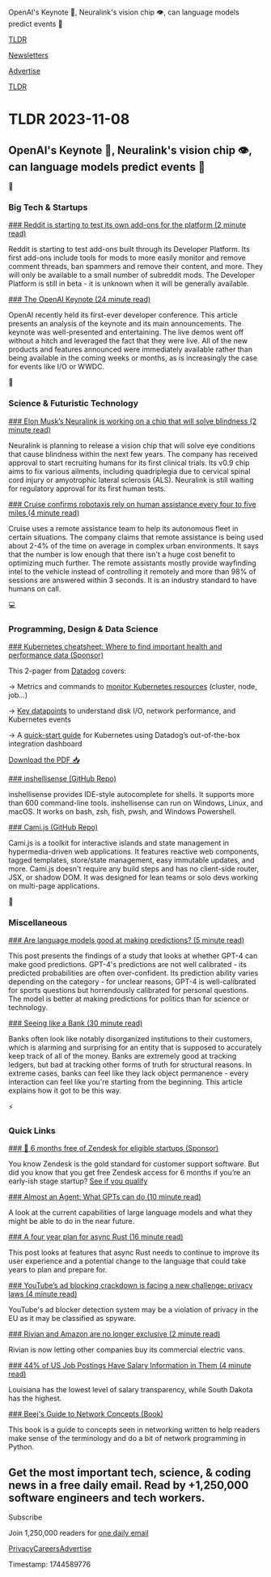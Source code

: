 OpenAI's Keynote 🤖, Neuralink's vision chip 👁️, can language models predict events 🧠

[TLDR](/)

[Newsletters](/newsletters)

[Advertise](https://advertise.tldr.tech/)

[TLDR](/)

# TLDR 2023-11-08

## OpenAI's Keynote 🤖, Neuralink's vision chip 👁️, can language models predict events 🧠

📱

### Big Tech & Startups

[### Reddit is starting to test its own add-ons for the platform (2 minute read)](https://www.theverge.com/2023/11/7/23950696/reddit-developer-platform-add-ons-test?utm_source=tldrnewsletter)

Reddit is starting to test add-ons built through its Developer Platform. Its first add-ons include tools for mods to more easily monitor and remove comment threads, ban spammers and remove their content, and more. They will only be available to a small number of subreddit mods. The Developer Platform is still in beta - it is unknown when it will be generally available.

[### The OpenAI Keynote (24 minute read)](https://stratechery.com/2023/the-openai-keynote/?utm_source=tldrnewsletter)

OpenAI recently held its first-ever developer conference. This article presents an analysis of the keynote and its main announcements. The keynote was well-presented and entertaining. The live demos went off without a hitch and leveraged the fact that they were live. All of the new products and features announced were immediately available rather than being available in the coming weeks or months, as is increasingly the case for events like I/O or WWDC.

🚀

### Science & Futuristic Technology

[### Elon Musk’s Neuralink is working on a chip that will solve blindness (2 minute read)](https://www.teslarati.com/elon-musk-s-neuralink-vision-chip/?utm_source=tldrnewsletter)

Neuralink is planning to release a vision chip that will solve eye conditions that cause blindness within the next few years. The company has received approval to start recruiting humans for its first clinical trials. Its v0.9 chip aims to fix various ailments, including quadriplegia due to cervical spinal cord injury or amyotrophic lateral sclerosis (ALS). Neuralink is still waiting for regulatory approval for its first human tests.

[### Cruise confirms robotaxis rely on human assistance every four to five miles (4 minute read)](https://www.cnbc.com/2023/11/06/cruise-confirms-robotaxis-rely-on-human-assistance-every-4-to-5-miles.html?utm_source=tldrnewsletter)

Cruise uses a remote assistance team to help its autonomous fleet in certain situations. The company claims that remote assistance is being used about 2-4% of the time on average in complex urban environments. It says that the number is low enough that there isn't a huge cost benefit to optimizing much further. The remote assistants mostly provide wayfinding intel to the vehicle instead of controlling it remotely and more than 98% of sessions are answered within 3 seconds. It is an industry standard to have humans on call.

💻

### Programming, Design & Data Science

[### Kubernetes cheatsheet: Where to find important health and performance data (Sponsor)](https://www.datadoghq.com/resources/datadog-kubernetes-cheatsheet/?utm_source=advertisement&amp;utm_medium=newsletter&amp;utm_campaign=dg-tldrnewsletter-infra-ww-k8s-cheatsheet)

This 2-pager from [Datadog](https://www.datadoghq.com/resources/datadog-kubernetes-cheatsheet/?utm_source=advertisement&utm_medium=newsletter&utm_campaign=dg-tldrnewsletter-infra-ww-k8s-cheatsheet) covers:

→ Metrics and commands to [monitor Kubernetes resources](https://www.datadoghq.com/resources/datadog-kubernetes-cheatsheet/?utm_source=advertisement&utm_medium=newsletter&utm_campaign=dg-tldrnewsletter-infra-ww-k8s-cheatsheet) (cluster, node, job…)

→ [Key datapoints](https://www.datadoghq.com/resources/datadog-kubernetes-cheatsheet/?utm_source=advertisement&utm_medium=newsletter&utm_campaign=dg-tldrnewsletter-infra-ww-k8s-cheatsheet) to understand disk I/O, network performance, and Kubernetes events

→ A [quick-start guide](https://www.datadoghq.com/resources/datadog-kubernetes-cheatsheet/?utm_source=advertisement&utm_medium=newsletter&utm_campaign=dg-tldrnewsletter-infra-ww-k8s-cheatsheet) for Kubernetes using Datadog’s out-of-the-box integration dashboard

[Download the PDF 📥](https://www.datadoghq.com/resources/datadog-kubernetes-cheatsheet/?utm_source=advertisement&utm_medium=newsletter&utm_campaign=dg-tldrnewsletter-infra-ww-k8s-cheatsheet)

[### inshellisense (GitHub Repo)](https://github.com/microsoft/inshellisense?utm_source=tldrnewsletter)

inshellisense provides IDE-style autocomplete for shells. It supports more than 600 command-line tools. inshellisense can run on Windows, Linux, and macOS. It works on bash, zsh, fish, pwsh, and Windows Powershell.

[### Cami.js (GitHub Repo)](https://github.com/kennyfrc/cami.js?utm_source=tldrnewsletter)

Cami.js is a toolkit for interactive islands and state management in hypermedia-driven web applications. It features reactive web components, tagged templates, store/state management, easy immutable updates, and more. Cami.js doesn't require any build steps and has no client-side router, JSX, or shadow DOM. It was designed for lean teams or solo devs working on multi-page applications.

🎁

### Miscellaneous

[### Are language models good at making predictions? (5 minute read)](https://www.lesswrong.com/posts/CkhJAxHeyFCg2EcET/are-language-models-good-at-making-predictions?utm_source=tldrnewsletter)

This post presents the findings of a study that looks at whether GPT-4 can make good predictions. GPT-4's predictions are not well calibrated - its predicted probabilities are often over-confident. Its prediction ability varies depending on the category - for unclear reasons, GPT-4 is well-calibrated for sports questions but horrendously calibrated for personal questions. The model is better at making predictions for politics than for science or technology.

[### Seeing like a Bank (30 minute read)](https://www.bitsaboutmoney.com/archive/seeing-like-a-bank/?utm_source=tldrnewsletter)

Banks often look like notably disorganized institutions to their customers, which is alarming and surprising for an entity that is supposed to accurately keep track of all of the money. Banks are extremely good at tracking ledgers, but bad at tracking other forms of truth for structural reasons. In extreme cases, banks can feel like they lack object permanence - every interaction can feel like you're starting from the beginning. This article explains how it got to be this way.

⚡

### Quick Links

[### 🙌 6 months free of Zendesk for eligible startups (Sponsor)](https://www.zendesk.com/campaign/partner-startups/?partner_account=0016R00003OlqXIQAZ)

You know Zendesk is the gold standard for customer support software. But did you know that you get free Zendesk access for 6 months if you’re an early-ish stage startup? [See if you qualify](https://www.zendesk.com/campaign/partner-startups/?partner_account=0016R00003OlqXIQAZ)

[### Almost an Agent: What GPTs can do (10 minute read)](https://www.oneusefulthing.org/p/almost-an-agent-what-gpts-can-do?utm_source=tldrnewsletter)

A look at the current capabilities of large language models and what they might be able to do in the near future.

[### A four year plan for async Rust (16 minute read)](https://without.boats/blog/a-four-year-plan/?utm_source=tldrnewsletter)

This post looks at features that async Rust needs to continue to improve its user experience and a potential change to the language that could take years to plan and prepare for.

[### YouTube’s ad blocking crackdown is facing a new challenge: privacy laws (4 minute read)](https://www.theverge.com/2023/11/7/23950513/youtube-ad-blocker-crackdown-privacy-advocates-eu?utm_source=tldrnewsletter)

YouTube's ad blocker detection system may be a violation of privacy in the EU as it may be classified as spyware.

[### Rivian and Amazon are no longer exclusive (2 minute read)](https://techcrunch.com/2023/11/07/rivian-and-amazon-are-no-longer-exclusive/?utm_source=tldrnewsletter)

Rivian is now letting other companies buy its commercial electric vans.

[### 44% of US Job Postings Have Salary Information in Them (4 minute read)](https://directlyapply.com/blog/an-update-on-salary-transparency-in-job-posts-november-2023?utm_source=tldrnewsletter)

Louisiana has the lowest level of salary transparency, while South Dakota has the highest.

[### Beej's Guide to Network Concepts (Book)](https://beej.us/guide/bgnet0/html/split/?utm_source=tldrnewsletter)

This book is a guide to concepts seen in networking written to help readers make sense of the terminology and do a bit of network programming in Python.

## Get the most important tech, science, & coding news in a free daily email. Read by +1,250,000 software engineers and tech workers.

Subscribe

Join 1,250,000 readers for [one daily email](/api/latest/tech)

[Privacy](/privacy)[Careers](https://jobs.ashbyhq.com/tldr.tech)[Advertise](/tech/advertise)

Timestamp: 1744589776
